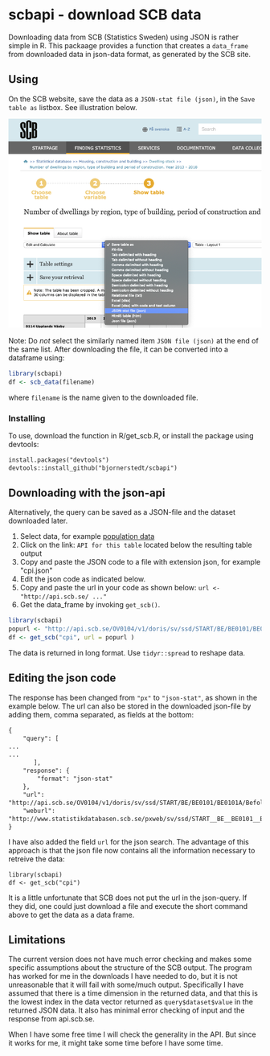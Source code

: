 # scbapi - download SCB data

Downloading data from SCB (Statistics Sweden) using JSON is rather simple in R. This packaage provides a function that creates a `data_frame` from downloaded data in json-data format, as generated by the SCB site. 

## Using

 On the SCB website, save the data as a `JSON-stat file (json)`, in the `Save table as` listbox. See illustration below.
 
 ![SCB menu](SCB-menu.png)
 
 Note: Do _not_ select the similarly named item `JSON file (json)` at the end of the same list. After downloading the file, it can be converted into a dataframe using:
 
```r
library(scbapi)
df <- scb_data(filename)
```

where `filename` is the name given to the downloaded file.


### Installing

To use, download the function in R/get_scb.R, or install the package using devtools:

```
install.packages("devtools")
devtools::install_github("bjornerstedt/scbapi")
```

## Downloading with the json-api

Alternatively, the query can be saved as a JSON-file and the dataset downloaded later.

1. Select data, for example [population data](http://www.statistikdatabasen.scb.se/pxweb/sv/ssd/START__BE__BE0101__BE0101A/BefolkningNy)
2. Click on the link: `API for this table` located below the resulting table output
3. Copy and paste the JSON code to a file with extension json, for example "cpi.json"
4. Edit the json code as indicated below.
4. Copy and paste the url in your code as shown below: `url <- "http://api.scb.se/ ..."`
5. Get the data_frame by invoking `get_scb()`. 

```r
library(scbapi)
popurl <- "http://api.scb.se/OV0104/v1/doris/sv/ssd/START/BE/BE0101/BE0101A/BefolkningNy"
df <- get_scb("cpi", url = popurl )
```
The data is returned in long format. Use `tidyr::spread` to reshape data.

## Editing the json code

The response has been changed from `"px"` to `"json-stat"`, as shown in the example below. The url can also be stored in the downloaded json-file by adding them, comma separated, as fields at the bottom:

```
{
    "query": [
... 
...
       ],
    "response": {
        "format": "json-stat"
    },
    "url": "http://api.scb.se/OV0104/v1/doris/sv/ssd/START/BE/BE0101/BE0101A/BefolkningNy",
    "weburl": "http://www.statistikdatabasen.scb.se/pxweb/sv/ssd/START__BE__BE0101__BE0101A/BefolkningNy"
}
```
I have also added the field `url` for the json search. The advantage of this approach is that the json file now contains all the information necessary to retreive the data:

```
library(scbapi)
df <- get_scb("cpi")
```

It is a little unfortunate that SCB does not put the url in the json-query. If they did, one could just download a file and execute the short command above to get the data as a data frame. 

## Limitations

The current version does not have much error checking and makes some specific assumptions about the structure of the SCB output. The program has worked for me in the downloads I have needed to do, but it is not unreasonable that it will fail with some/much output. Specifically I have assumed that there is a time dimension in the returned data, and that this is the lowest index in the data vector returned as `query$dataset$value` in the returned JSON data. It also has minimal error checking of input and the response from api.scb.se. 

When I have some free time I will check the generality in the API. But since it works for me, it might take some time before I have some time.



